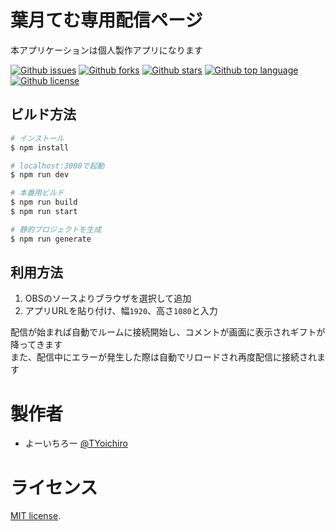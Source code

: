 # 葉月てむ専用配信ページ

本アプリケーションは個人製作アプリになります

[![Github issues](https://img.shields.io/github/issues/Yoichi-dev/musica_streaming)](https://github.com/Yoichi-dev/musica_streaming/issues)
[![Github forks](https://img.shields.io/github/forks/Yoichi-dev/musica_streaming)](https://github.com/Yoichi-dev/musica_streaming/network/members)
[![Github stars](https://img.shields.io/github/stars/Yoichi-dev/musica_streaming)](https://github.com/Yoichi-dev/musica_streaming/stargazers)
[![Github top language](https://img.shields.io/github/languages/top/Yoichi-dev/musica_streaming)](https://github.com/Yoichi-dev/musica_streaming/)
[![Github license](https://img.shields.io/github/license/Yoichi-dev/musica_streaming)](https://github.com/Yoichi-dev/musica_streaming/)

## ビルド方法

```bash
# インストール
$ npm install

# localhost:3000で起動
$ npm run dev

# 本番用ビルド
$ npm run build
$ npm run start

# 静的プロジェクトを生成
$ npm run generate
```

## 利用方法

1. OBSのソースよりブラウザを選択して追加
2. アプリURLを貼り付け、幅`1920`、高さ`1080`と入力

配信が始まれば自動でルームに接続開始し、コメントが画面に表示されギフトが降ってきます  
また、配信中にエラーが発生した際は自動でリロードされ再度配信に接続されます

# 製作者

* よーいちろー [@TYoichiro](https://twitter.com/TYoichiro)

# ライセンス

[MIT license](https://en.wikipedia.org/wiki/MIT_License).